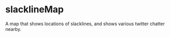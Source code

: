 slacklineMap
============

A map that shows locations of slacklines, and shows various twitter chatter nearby.
